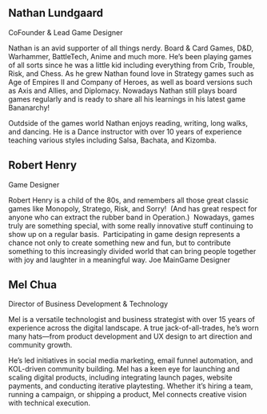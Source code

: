 ## Nathan Lundgaard

CoFounder & Lead Game Designer

Nathan is an avid supporter of all things nerdy. Board & Card Games, D&D, Warhammer, BattleTech, Anime and much more. He’s been playing games of all sorts since he was a little kid including everything from Crib, Trouble, Risk, and Chess. As he grew Nathan found love in Strategy games such as Age of Empires II and Company of Heroes, as well as board versions such as Axis and Allies, and Diplomacy. Nowadays Nathan still plays board games regularly and is ready to share all his learnings in his latest game Bananarchy!

Outdside of the games world Nathan enjoys reading, writing, long walks, and dancing. He is a Dance instructor with over 10 years of experience teaching various styles including Salsa, Bachata, and Kizomba.

## Robert Henry

Game Designer

Robert Henry is a child of the 80s, and remembers all those great classic games like Monopoly, Stratego, Risk, and Sorry!  (And has great respect for anyone who can extract the rubber band in Operation.)  Nowadays, games truly are something special, with some really innovative stuff continuing to show up on a regular basis.  Participating in game design represents a chance not only to create something new and fun, but to contribute something to this increasingly divided world that can bring people together with joy and laughter in a meaningful way. Joe MainGame Designer

## Mel Chua

Director of Business Development & Technology

Mel is a versatile technologist and business strategist with over 15 years of experience across the digital landscape. A true jack-of-all-trades, he’s worn many hats—from product development and UX design to art direction and community growth.

He’s led initiatives in social media marketing, email funnel automation, and KOL-driven community building. Mel has a keen eye for launching and scaling digital products, including integrating launch pages, website payments, and conducting iterative playtesting. Whether it’s hiring a team, running a campaign, or shipping a product, Mel connects creative vision with technical execution.
